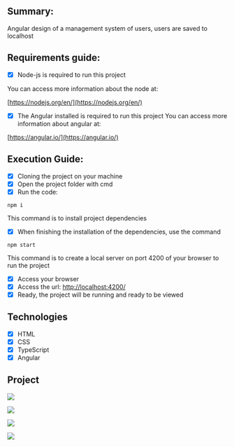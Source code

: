 ## Summary:

Angular design of a management system
of users, users are saved to localhost


## Requirements guide:

- [x] Node-js is required to run this project

You can access more information about the node at:

[https://nodejs.org/en/](https://nodejs.org/en/)

- [x] The Angular installed is required to run this project
You can access more information about angular at:

[https://angular.io/](https://angular.io/)


## Execution Guide:

- [x] Cloning the project on your machine
- [x] Open the project folder with cmd
- [x] Run the code:

```npm i```

This command is to install project dependencies

- [x] When finishing the installation of the dependencies, use the command

```npm start```

This command is to create a local server on port 4200 of your browser to run the project

- [x] Access your browser
- [x] Access the url: [http://localhost:4200/](http://localhost:4200/)
- [x] Ready, the project will be running and ready to be viewed

## Technologies

- [x] HTML
- [x] CSS
- [x] TypeScript
- [x] Angular

## Project

<p>
  <img src="https://github.com/Jhoncosta08/User-Management-Locallhost/blob/master/login.png" style="width: auto; max-height: 300px">
</p>

<p>
  <img src="https://github.com/Jhoncosta08/User-Management-Locallhost/blob/master/home.png" style="width: auto; max-height: 300px">
</p>

<p>
  <img src="https://github.com/Jhoncosta08/User-Management-Locallhost/blob/master/cliente.png" style="width: auto; max-height: 300px">
</p>

<p>
  <img src="https://github.com/Jhoncosta08/User-Management-Locallhost/blob/master/admin.png" style="width: auto; max-height: 300px">
</p>

